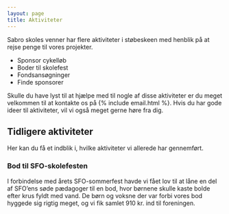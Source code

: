```yaml
---
layout: page
title: Aktiviteter
---
```


Sabro skoles venner har flere aktiviteter i støbeskeen med henblik på at rejse penge til vores projekter. 

* Sponsor cykelløb
* Boder til skolefest
* Fondsansøgninger
* Finde sponsorer

Skulle du have lyst til at hjælpe med til nogle af disse aktiviteter er du meget velkommen til at kontakte os på {% include email.html %}. Hvis du har gode ideer til aktiviteter, vil vi også meget gerne høre fra dig.

## Tidligere aktiviteter

Her kan du få et indblik i, hvilke aktiviteter vi allerede har gennemført.

### Bod til SFO-skolefesten

I forbindelse med årets SFO-sommerfest havde vi fået lov til at låne en del af SFO’ens søde pædagoger til en bod, hvor børnene skulle kaste bolde efter krus fyldt med vand. De børn og voksne der var forbi vores bod hyggede sig rigtig meget, og vi fik samlet 910 kr. ind til foreningen.
